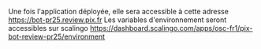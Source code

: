 Une fois l'application déployée, elle sera accessible à cette adresse https://bot-pr25.review.pix.fr
Les variables d'environnement seront accessibles sur scalingo https://dashboard.scalingo.com/apps/osc-fr1/pix-bot-review-pr25/environment
